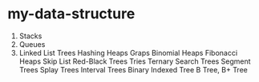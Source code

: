 # my-data-structure

1. Stacks
2. Queues
3. Linked List
Trees
Hashing
Heaps
Graps
Binomial Heaps
Fibonacci Heaps
Skip List
Red-Black Trees
Tries
Ternary Search Trees
Segment Trees
Splay Trees
Interval Trees
Binary Indexed Tree
B Tree, B+ Tree
